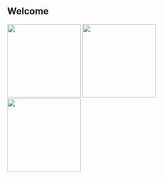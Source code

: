 ## Welcome

<div align="left">
<span>  </span>
<img height="170px" src="https://github-readme-stats.vercel.app/api?username=MarvynBailly&count_private=true&show_icons=true&theme=radical&rank_icon=percentile" /><span>  </span><img height="170px" src="https://github-readme-stats.vercel.app/api/top-langs/?username=MarvynBailly&layout=compact&langs_count=8&theme=radical&count_private=true" /> <span>  </span> <img height="170px" src="https://github-readme-stats.vercel.app/api/wakatime?username=marvynb\&layout=compact&theme=radical"/>
<span>  </span>



</div>
